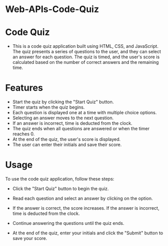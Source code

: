 # Web-APIs-Code-Quiz

# Code Quiz
- This is a code quiz application built using HTML, CSS, and JavaScript. The quiz presents a series of questions to the user, and they can select an answer for each question. The quiz is timed, and the user's score is calculated based on the number of correct answers and the remaining time.

# Features
- Start the quiz by clicking the "Start Quiz" button.
- Timer starts when the quiz begins.
- Each question is displayed one at a time with multiple choice options.
- Selecting an answer moves to the next question.
- If an answer is incorrect, time is deducted from the clock.
- The quiz ends when all questions are answered or when the timer reaches 0.
- At the end of the quiz, the user's score is displayed.
- The user can enter their initials and save their score.

# Usage
To use the code quiz application, follow these steps:

- Click the "Start Quiz" button to begin the quiz.

- Read each question and select an answer by clicking on the option.

- If the answer is correct, the score increases. If the answer is incorrect, time is deducted from the clock.

- Continue answering the questions until the quiz ends.

- At the end of the quiz, enter your initials and click the "Submit" button to save your score.
